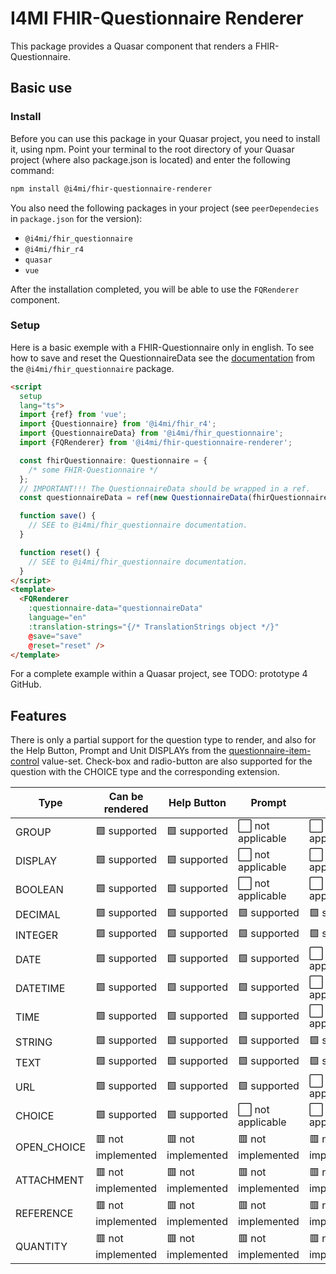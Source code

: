 # I4MI FHIR-Questionnaire Renderer

This package provides a Quasar component that renders a FHIR-Questionnaire.

## Basic use

### Install

Before you can use this package in your Quasar project, you need to install it, using npm. Point your terminal to the root directory of your Quasar project (where also package.json is located) and enter the following command:

```bash
npm install @i4mi/fhir-questionnaire-renderer
```

You also need the following packages in your project (see `peerDependecies` in `package.json` for the version):

- `@i4mi/fhir_questionnaire`
- `@i4mi/fhir_r4`
- `quasar`
- `vue`

After the installation completed, you will be able to use the `FQRenderer` component.

### Setup

Here is a basic exemple with a FHIR-Questionnaire only in english. To see how to save and reset the QuestionnaireData see the [documentation](https://www.npmjs.com/package/@i4mi/fhir_questionnaire) from the `@i4mi/fhir_questionnaire` package.

```html
<script
  setup
  lang="ts">
  import {ref} from 'vue';
  import {Questionnaire} from '@i4mi/fhir_r4';
  import {QuestionnaireData} from '@i4mi/fhir_questionnaire';
  import {FQRenderer} from '@i4mi/fhir-questionnaire-renderer';

  const fhirQuestionnaire: Questionnaire = {
    /* some FHIR-Questionnaire */
  };
  // IMPORTANT!!! The QuestionnaireData should be wrapped in a ref.
  const questionnaireData = ref(new QuestionnaireData(fhirQuestionnaire, ['en']));

  function save() {
    // SEE to @i4mi/fhir_questionnaire documentation.
  }

  function reset() {
    // SEE to @i4mi/fhir_questionnaire documentation.
  }
</script>
<template>
  <FQRenderer
    :questionnaire-data="questionnaireData"
    language="en"
    :translation-strings="{/* TranslationStrings object */}"
    @save="save"
    @reset="reset" />
</template>
```

For a complete example within a Quasar project, see TODO: prototype 4 GitHub.

## Features
There is only a partial support for the question type to render, and also for the Help Button, Prompt and Unit DISPLAYs from the [questionnaire-item-control](https://www.hl7.org/fhir/valueset-questionnaire-item-control.html) value-set. Check-box and radio-button are also supported for the question with the CHOICE type and the corresponding extension.

| Type        | Can be rendered    | Help Button        | Prompt             | Unit               |
| ----------- | ------------------ | ------------------ | ------------------ | ------------------ |
| GROUP       | 🟩 supported       | 🟩 supported       | ⬜️ not applicable | ⬜️ not applicable |
| DISPLAY     | 🟩 supported       | 🟩 supported       | ⬜️ not applicable | ⬜️ not applicable |
| BOOLEAN     | 🟩 supported       | 🟩 supported       | ⬜️ not applicable | ⬜️ not applicable |
| DECIMAL     | 🟩 supported       | 🟩 supported       | 🟩 supported       | 🟩 supported       |
| INTEGER     | 🟩 supported       | 🟩 supported       | 🟩 supported       | 🟩 supported       |
| DATE        | 🟩 supported       | 🟩 supported       | 🟩 supported       | ⬜️ not applicable |
| DATETIME    | 🟩 supported       | 🟩 supported       | 🟩 supported       | ⬜️ not applicable |
| TIME        | 🟩 supported       | 🟩 supported       | 🟩 supported       | ⬜️ not applicable |
| STRING      | 🟩 supported       | 🟩 supported       | 🟩 supported       | 🟩 supported       |
| TEXT        | 🟩 supported       | 🟩 supported       | 🟩 supported       | 🟩 supported       |
| URL         | 🟩 supported       | 🟩 supported       | 🟩 supported       | ⬜️ not applicable |
| CHOICE      | 🟩 supported       | 🟩 supported       | ⬜️ not applicable | ⬜️ not applicable |
| OPEN_CHOICE | 🟥 not implemented | 🟥 not implemented | 🟥 not implemented | 🟥 not implemented |
| ATTACHMENT  | 🟥 not implemented | 🟥 not implemented | 🟥 not implemented | 🟥 not implemented |
| REFERENCE   | 🟥 not implemented | 🟥 not implemented | 🟥 not implemented | 🟥 not implemented |
| QUANTITY    | 🟥 not implemented | 🟥 not implemented | 🟥 not implemented | 🟥 not implemented |
